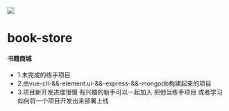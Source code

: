 ![](https://wallpapers.wallhaven.cc/wallpapers/full/wallhaven-641694.jpg)
# book-store
#### 书籍商城
* 1.未完成的练手项目
* 2.由vue-cli-&&-element.ui-&&-express-&&-mongodb构建起来的项目
* 3.项目新开发进度很慢 有兴趣的新手可以一起加入 把他当练手项目 或者学习如何将一个项目开发出来部署上线
